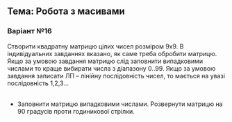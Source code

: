 ## Тема: Робота з масивами
### Варіант №16

Створити квадратну матрицю цілих чисел розміром 9х9. В індивідуальних завданнях вказано, як саме треба обробити матрицю. Якщо за умовою завдання матрицю слід заповнити випадковими числами то краще вибирати числа з діапазону 0..99. Якщо за умовою завдання записати ЛП – лінійну послідовність чисел, то мається на увазі послідовність 1,2,3… <br> <br>
- Заповнити матрицю випадковими числами. Розвернути матрицю на 90 градусів проти годиникової стрілки.
